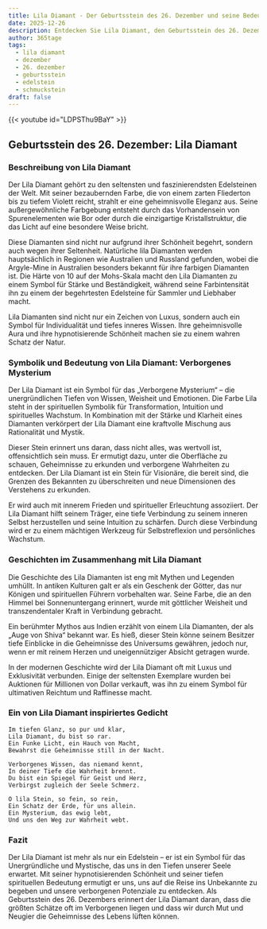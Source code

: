 ```yaml
---
title: Lila Diamant - Der Geburtsstein des 26. Dezember und seine Bedeutung
date: 2025-12-26
description: Entdecken Sie Lila Diamant, den Geburtsstein des 26. Dezember, der Verborgenes Mysterium symbolisiert. Seine Symbolik und Geschichte werden Sie inspirieren.
author: 365tage
tags:
  - lila diamant
  - dezember
  - 26. dezember
  - geburtsstein
  - edelstein
  - schmuckstein
draft: false
---
```


{{< youtube id="LDPSThu9BaY" >}}

## Geburtsstein des 26. Dezember: Lila Diamant

### Beschreibung von Lila Diamant

Der Lila Diamant gehört zu den seltensten und faszinierendsten Edelsteinen der Welt. Mit seiner bezaubernden Farbe, die von einem zarten Fliederton bis zu tiefem Violett reicht, strahlt er eine geheimnisvolle Eleganz aus. Seine außergewöhnliche Farbgebung entsteht durch das Vorhandensein von Spurenelementen wie Bor oder durch die einzigartige Kristallstruktur, die das Licht auf eine besondere Weise bricht.

Diese Diamanten sind nicht nur aufgrund ihrer Schönheit begehrt, sondern auch wegen ihrer Seltenheit. Natürliche lila Diamanten werden hauptsächlich in Regionen wie Australien und Russland gefunden, wobei die Argyle-Mine in Australien besonders bekannt für ihre farbigen Diamanten ist. Die Härte von 10 auf der Mohs-Skala macht den Lila Diamanten zu einem Symbol für Stärke und Beständigkeit, während seine Farbintensität ihn zu einem der begehrtesten Edelsteine für Sammler und Liebhaber macht.

Lila Diamanten sind nicht nur ein Zeichen von Luxus, sondern auch ein Symbol für Individualität und tiefes inneres Wissen. Ihre geheimnisvolle Aura und ihre hypnotisierende Schönheit machen sie zu einem wahren Schatz der Natur.

### Symbolik und Bedeutung von Lila Diamant: Verborgenes Mysterium

Der Lila Diamant ist ein Symbol für das „Verborgene Mysterium“ – die unergründlichen Tiefen von Wissen, Weisheit und Emotionen. Die Farbe Lila steht in der spirituellen Symbolik für Transformation, Intuition und spirituelles Wachstum. In Kombination mit der Stärke und Klarheit eines Diamanten verkörpert der Lila Diamant eine kraftvolle Mischung aus Rationalität und Mystik.

Dieser Stein erinnert uns daran, dass nicht alles, was wertvoll ist, offensichtlich sein muss. Er ermutigt dazu, unter die Oberfläche zu schauen, Geheimnisse zu erkunden und verborgene Wahrheiten zu entdecken. Der Lila Diamant ist ein Stein für Visionäre, die bereit sind, die Grenzen des Bekannten zu überschreiten und neue Dimensionen des Verstehens zu erkunden.

Er wird auch mit innerem Frieden und spiritueller Erleuchtung assoziiert. Der Lila Diamant hilft seinem Träger, eine tiefe Verbindung zu seinem inneren Selbst herzustellen und seine Intuition zu schärfen. Durch diese Verbindung wird er zu einem mächtigen Werkzeug für Selbstreflexion und persönliches Wachstum.

### Geschichten im Zusammenhang mit Lila Diamant

Die Geschichte des Lila Diamanten ist eng mit Mythen und Legenden umhüllt. In antiken Kulturen galt er als ein Geschenk der Götter, das nur Königen und spirituellen Führern vorbehalten war. Seine Farbe, die an den Himmel bei Sonnenuntergang erinnert, wurde mit göttlicher Weisheit und transzendentaler Kraft in Verbindung gebracht.

Ein berühmter Mythos aus Indien erzählt von einem Lila Diamanten, der als „Auge von Shiva“ bekannt war. Es hieß, dieser Stein könne seinem Besitzer tiefe Einblicke in die Geheimnisse des Universums gewähren, jedoch nur, wenn er mit reinem Herzen und uneigennütziger Absicht getragen wurde.

In der modernen Geschichte wird der Lila Diamant oft mit Luxus und Exklusivität verbunden. Einige der seltensten Exemplare wurden bei Auktionen für Millionen von Dollar verkauft, was ihn zu einem Symbol für ultimativen Reichtum und Raffinesse macht.

### Ein von Lila Diamant inspiriertes Gedicht

```
Im tiefen Glanz, so pur und klar,  
Lila Diamant, du bist so rar.  
Ein Funke Licht, ein Hauch von Macht,  
Bewahrst die Geheimnisse still in der Nacht.  

Verborgenes Wissen, das niemand kennt,  
In deiner Tiefe die Wahrheit brennt.  
Du bist ein Spiegel für Geist und Herz,  
Verbirgst zugleich der Seele Schmerz.  

O lila Stein, so fein, so rein,  
Ein Schatz der Erde, für uns allein.  
Ein Mysterium, das ewig lebt,  
Und uns den Weg zur Wahrheit webt.  
```

### Fazit

Der Lila Diamant ist mehr als nur ein Edelstein – er ist ein Symbol für das Unergründliche und Mystische, das uns in den Tiefen unserer Seele erwartet. Mit seiner hypnotisierenden Schönheit und seiner tiefen spirituellen Bedeutung ermutigt er uns, uns auf die Reise ins Unbekannte zu begeben und unsere verborgenen Potenziale zu entdecken. Als Geburtsstein des 26. Dezembers erinnert der Lila Diamant daran, dass die größten Schätze oft im Verborgenen liegen und dass wir durch Mut und Neugier die Geheimnisse des Lebens lüften können.